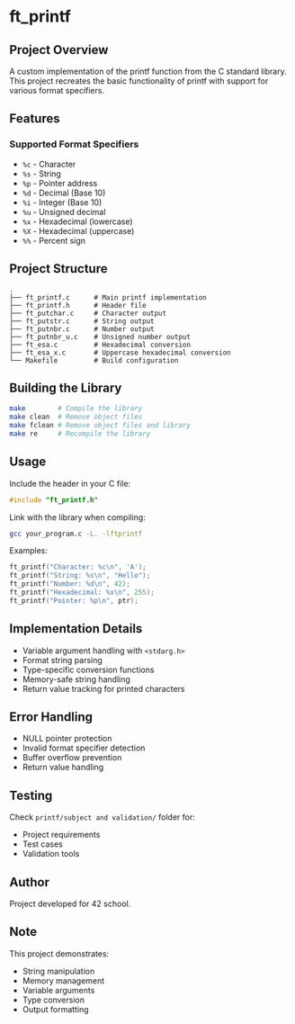 # ft_printf

## Project Overview
A custom implementation of the printf function from the C standard library. This project recreates the basic functionality of printf with support for various format specifiers.

## Features

### Supported Format Specifiers
- `%c` - Character
- `%s` - String
- `%p` - Pointer address
- `%d` - Decimal (Base 10)
- `%i` - Integer (Base 10)
- `%u` - Unsigned decimal
- `%x` - Hexadecimal (lowercase)
- `%X` - Hexadecimal (uppercase)
- `%%` - Percent sign

## Project Structure
```
.
├── ft_printf.c      # Main printf implementation
├── ft_printf.h      # Header file
├── ft_putchar.c     # Character output
├── ft_putstr.c      # String output
├── ft_putnbr.c      # Number output
├── ft_putnbr_u.c    # Unsigned number output
├── ft_esa.c         # Hexadecimal conversion
├── ft_esa_x.c       # Uppercase hexadecimal conversion
└── Makefile         # Build configuration
```

## Building the Library

```bash
make        # Compile the library
make clean  # Remove object files
make fclean # Remove object files and library
make re     # Recompile the library
```

## Usage

Include the header in your C file:
```c
#include "ft_printf.h"
```

Link with the library when compiling:
```bash
gcc your_program.c -L. -lftprintf
```

Examples:
```c
ft_printf("Character: %c\n", 'A');
ft_printf("String: %s\n", "Hello");
ft_printf("Number: %d\n", 42);
ft_printf("Hexadecimal: %x\n", 255);
ft_printf("Pointer: %p\n", ptr);
```

## Implementation Details
- Variable argument handling with `<stdarg.h>`
- Format string parsing
- Type-specific conversion functions
- Memory-safe string handling
- Return value tracking for printed characters

## Error Handling
- NULL pointer protection
- Invalid format specifier detection
- Buffer overflow prevention
- Return value handling

## Testing
Check `printf/subject and validation/` folder for:
- Project requirements
- Test cases
- Validation tools

## Author
Project developed for 42 school.

## Note
This project demonstrates:
- String manipulation
- Memory management
- Variable arguments
- Type conversion
- Output formatting
